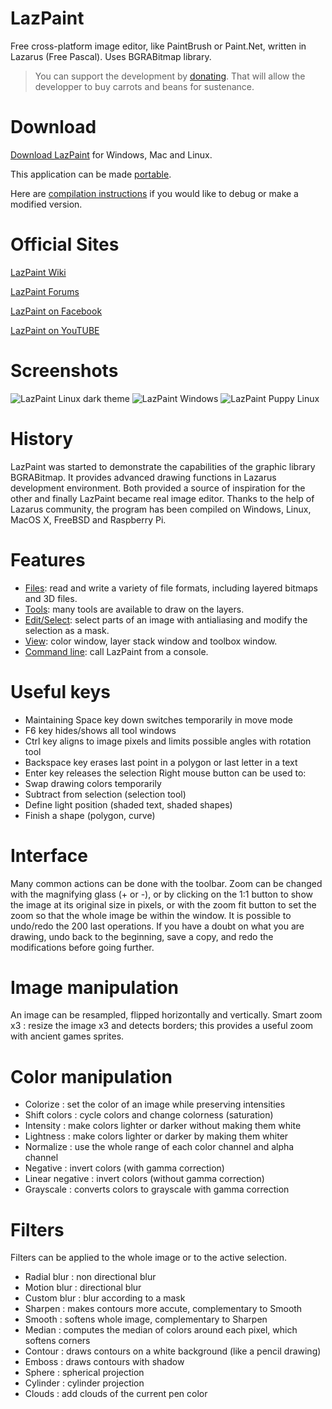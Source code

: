 # LazPaint
Free cross-platform image editor, like PaintBrush or Paint.Net, written in Lazarus (Free Pascal). Uses BGRABitmap library.

> You can support the development by [donating](https://www.paypal.com/cgi-bin/webscr?cmd=_s-xclick&hosted_button_id=MXWCFJJWNQ6A6). That will allow the developper to buy carrots and beans for sustenance.

# Download
[Download LazPaint](https://lazpaint.github.io) for Windows, Mac and Linux.

This application can be made [portable](https://wiki.freepascal.org/LazPaint_Make_it_portable). 

Here are [compilation instructions](https://wiki.freepascal.org/LazPaint#Compilation_of_latest_version) if you would like to debug or make a modified version.

# Official Sites
[LazPaint Wiki](http://wiki.freepascal.org/LazPaint)

[LazPaint Forums](http://forum.lazarus.freepascal.org/index.php/board,46.0.html)

[LazPaint on Facebook](https://www.facebook.com/LazPaint)

[LazPaint on YouTUBE](https://www.youtube.com/playlist?list=PLC5C5CAB111B5D9DA)

# Screenshots
![LazPaint Linux dark theme](https://upload.wikimedia.org/wikipedia/commons/c/c0/Lazpaint_version_7.png)
![LazPaint Windows](http://wiki.freepascal.org/images/2/25/Lazpaint_curve_redim.png)
![LazPaint Puppy Linux](http://wiki.freepascal.org/images/5/57/lazpaint6_puppy.png)

# History
LazPaint was started to demonstrate the capabilities of the graphic library BGRABitmap. It provides advanced drawing functions in Lazarus development environment. Both provided a source of inspiration for the other and finally LazPaint became real image editor. Thanks to the help of Lazarus community, the program has been compiled on Windows, Linux, MacOS X, FreeBSD and Raspberry Pi.

# Features
* [Files](http://wiki.freepascal.org/LazPaint_File): read and write a variety of file formats, including layered bitmaps and 3D files.
* [Tools](http://wiki.freepascal.org/LazPaint_Tools): many tools are available to draw on the layers.
* [Edit/Select](http://wiki.freepascal.org/LazPaint_Edit): select parts of an image with antialiasing and modify the selection as a mask.
* [View](http://wiki.freepascal.org/LazPaint_Windows): color window, layer stack window and toolbox window.
* [Command line](http://wiki.freepascal.org/LazPaint_Command_line): call LazPaint from a console.

# Useful keys
* Maintaining Space key down switches temporarily in move mode
* F6 key hides/shows all tool windows
* Ctrl key aligns to image pixels and limits possible angles with rotation tool
* Backspace key erases last point in a polygon or last letter in a text
* Enter key releases the selection
Right mouse button can be used to:
* Swap drawing colors temporarily
* Subtract from selection (selection tool)
* Define light position (shaded text, shaded shapes)
* Finish a shape (polygon, curve)

# Interface
Many common actions can be done with the toolbar. Zoom can be changed with the magnifying glass (+ or -), or by clicking on the 1:1 button to show the image at its original size in pixels, or with the zoom fit button to set the zoom so that the whole image be within the window.
It is possible to undo/redo the 200 last operations. If you have a doubt on what you are drawing, undo back to the beginning, save a copy, and redo the modifications before going further.

# Image manipulation
An image can be resampled, flipped horizontally and vertically.
Smart zoom x3 : resize the image x3 and detects borders; this provides a useful zoom with ancient games sprites.

# Color manipulation
* Colorize : set the color of an image while preserving intensities
* Shift colors : cycle colors and change colorness (saturation)
* Intensity : make colors lighter or darker without making them white
* Lightness : make colors lighter or darker by making them whiter
* Normalize : use the whole range of each color channel and alpha channel
* Negative : invert colors (with gamma correction)
* Linear negative : invert colors (without gamma correction)
* Grayscale : converts colors to grayscale with gamma correction

# Filters
Filters can be applied to the whole image or to the active selection.
* Radial blur : non directional blur
* Motion blur : directional blur
* Custom blur : blur according to a mask
* Sharpen : makes contours more accute, complementary to Smooth
* Smooth : softens whole image, complementary to Sharpen
* Median : computes the median of colors around each pixel, which softens corners
* Contour : draws contours on a white background (like a pencil drawing)
* Emboss : draws contours with shadow
* Sphere : spherical projection
* Cylinder : cylinder projection
* Clouds : add clouds of the current pen color
